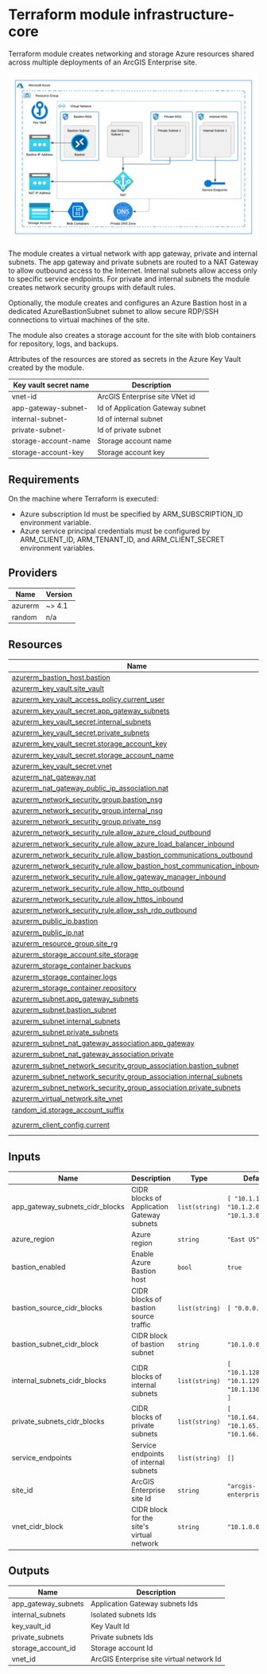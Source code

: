 <!-- BEGIN_TF_DOCS -->
# Terraform module infrastructure-core

Terraform module creates networking and storage Azure resources shared across
multiple deployments of an ArcGIS Enterprise site.

![Core Infrastructure Resources](infrastructure-core.png "Core Infrastructure Resources")

The module creates a virtual network with app gateway, private and internal subnets.
The app gateway and private subnets are routed to a NAT Gateway to allow outbound access to the Internet.
Internal subnets allow access only to specific service endpoints.
For private and internal subnets the module creates network security groups with default rules.

Optionally, the module creates and configures an Azure Bastion host in a dedicated
AzureBastionSubnet subnet to allow secure RDP/SSH connections to virtual machines of the site.

The module also creates a storage account for the site with blob containers
for repository, logs, and backups.

Attributes of the resources are stored as secrets in the Azure Key Vault created by the module.

| Key vault secret name | Description |
| --- | --- |
| vnet-id | ArcGIS Enterprise site VNet id |
| app-gateway-subnet-<N> | Id of Application Gateway subnet <N> |
| internal-subnet-<N> | Id of internal subnet <N> |
| private-subnet-<N> | Id of private subnet <N> |
| storage-account-name | Storage account name |
| storage-account-key | Storage account key |

## Requirements

 On the machine where Terraform is executed:

* Azure subscription Id must be specified by ARM_SUBSCRIPTION_ID environment variable.
* Azure service principal credentials must be configured by ARM_CLIENT_ID, ARM_TENANT_ID, and ARM_CLIENT_SECRET environment variables.

## Providers

| Name | Version |
|------|---------|
| azurerm | ~> 4.1 |
| random | n/a |

## Resources

| Name | Type |
|------|------|
| [azurerm_bastion_host.bastion](https://registry.terraform.io/providers/hashicorp/azurerm/latest/docs/resources/bastion_host) | resource |
| [azurerm_key_vault.site_vault](https://registry.terraform.io/providers/hashicorp/azurerm/latest/docs/resources/key_vault) | resource |
| [azurerm_key_vault_access_policy.current_user](https://registry.terraform.io/providers/hashicorp/azurerm/latest/docs/resources/key_vault_access_policy) | resource |
| [azurerm_key_vault_secret.app_gateway_subnets](https://registry.terraform.io/providers/hashicorp/azurerm/latest/docs/resources/key_vault_secret) | resource |
| [azurerm_key_vault_secret.internal_subnets](https://registry.terraform.io/providers/hashicorp/azurerm/latest/docs/resources/key_vault_secret) | resource |
| [azurerm_key_vault_secret.private_subnets](https://registry.terraform.io/providers/hashicorp/azurerm/latest/docs/resources/key_vault_secret) | resource |
| [azurerm_key_vault_secret.storage_account_key](https://registry.terraform.io/providers/hashicorp/azurerm/latest/docs/resources/key_vault_secret) | resource |
| [azurerm_key_vault_secret.storage_account_name](https://registry.terraform.io/providers/hashicorp/azurerm/latest/docs/resources/key_vault_secret) | resource |
| [azurerm_key_vault_secret.vnet](https://registry.terraform.io/providers/hashicorp/azurerm/latest/docs/resources/key_vault_secret) | resource |
| [azurerm_nat_gateway.nat](https://registry.terraform.io/providers/hashicorp/azurerm/latest/docs/resources/nat_gateway) | resource |
| [azurerm_nat_gateway_public_ip_association.nat](https://registry.terraform.io/providers/hashicorp/azurerm/latest/docs/resources/nat_gateway_public_ip_association) | resource |
| [azurerm_network_security_group.bastion_nsg](https://registry.terraform.io/providers/hashicorp/azurerm/latest/docs/resources/network_security_group) | resource |
| [azurerm_network_security_group.internal_nsg](https://registry.terraform.io/providers/hashicorp/azurerm/latest/docs/resources/network_security_group) | resource |
| [azurerm_network_security_group.private_nsg](https://registry.terraform.io/providers/hashicorp/azurerm/latest/docs/resources/network_security_group) | resource |
| [azurerm_network_security_rule.allow_azure_cloud_outbound](https://registry.terraform.io/providers/hashicorp/azurerm/latest/docs/resources/network_security_rule) | resource |
| [azurerm_network_security_rule.allow_azure_load_balancer_inbound](https://registry.terraform.io/providers/hashicorp/azurerm/latest/docs/resources/network_security_rule) | resource |
| [azurerm_network_security_rule.allow_bastion_communications_outbound](https://registry.terraform.io/providers/hashicorp/azurerm/latest/docs/resources/network_security_rule) | resource |
| [azurerm_network_security_rule.allow_bastion_host_communication_inbound](https://registry.terraform.io/providers/hashicorp/azurerm/latest/docs/resources/network_security_rule) | resource |
| [azurerm_network_security_rule.allow_gateway_manager_inbound](https://registry.terraform.io/providers/hashicorp/azurerm/latest/docs/resources/network_security_rule) | resource |
| [azurerm_network_security_rule.allow_http_outbound](https://registry.terraform.io/providers/hashicorp/azurerm/latest/docs/resources/network_security_rule) | resource |
| [azurerm_network_security_rule.allow_https_inbound](https://registry.terraform.io/providers/hashicorp/azurerm/latest/docs/resources/network_security_rule) | resource |
| [azurerm_network_security_rule.allow_ssh_rdp_outbound](https://registry.terraform.io/providers/hashicorp/azurerm/latest/docs/resources/network_security_rule) | resource |
| [azurerm_public_ip.bastion](https://registry.terraform.io/providers/hashicorp/azurerm/latest/docs/resources/public_ip) | resource |
| [azurerm_public_ip.nat](https://registry.terraform.io/providers/hashicorp/azurerm/latest/docs/resources/public_ip) | resource |
| [azurerm_resource_group.site_rg](https://registry.terraform.io/providers/hashicorp/azurerm/latest/docs/resources/resource_group) | resource |
| [azurerm_storage_account.site_storage](https://registry.terraform.io/providers/hashicorp/azurerm/latest/docs/resources/storage_account) | resource |
| [azurerm_storage_container.backups](https://registry.terraform.io/providers/hashicorp/azurerm/latest/docs/resources/storage_container) | resource |
| [azurerm_storage_container.logs](https://registry.terraform.io/providers/hashicorp/azurerm/latest/docs/resources/storage_container) | resource |
| [azurerm_storage_container.repository](https://registry.terraform.io/providers/hashicorp/azurerm/latest/docs/resources/storage_container) | resource |
| [azurerm_subnet.app_gateway_subnets](https://registry.terraform.io/providers/hashicorp/azurerm/latest/docs/resources/subnet) | resource |
| [azurerm_subnet.bastion_subnet](https://registry.terraform.io/providers/hashicorp/azurerm/latest/docs/resources/subnet) | resource |
| [azurerm_subnet.internal_subnets](https://registry.terraform.io/providers/hashicorp/azurerm/latest/docs/resources/subnet) | resource |
| [azurerm_subnet.private_subnets](https://registry.terraform.io/providers/hashicorp/azurerm/latest/docs/resources/subnet) | resource |
| [azurerm_subnet_nat_gateway_association.app_gateway](https://registry.terraform.io/providers/hashicorp/azurerm/latest/docs/resources/subnet_nat_gateway_association) | resource |
| [azurerm_subnet_nat_gateway_association.private](https://registry.terraform.io/providers/hashicorp/azurerm/latest/docs/resources/subnet_nat_gateway_association) | resource |
| [azurerm_subnet_network_security_group_association.bastion_subnet](https://registry.terraform.io/providers/hashicorp/azurerm/latest/docs/resources/subnet_network_security_group_association) | resource |
| [azurerm_subnet_network_security_group_association.internal_subnets](https://registry.terraform.io/providers/hashicorp/azurerm/latest/docs/resources/subnet_network_security_group_association) | resource |
| [azurerm_subnet_network_security_group_association.private_subnets](https://registry.terraform.io/providers/hashicorp/azurerm/latest/docs/resources/subnet_network_security_group_association) | resource |
| [azurerm_virtual_network.site_vnet](https://registry.terraform.io/providers/hashicorp/azurerm/latest/docs/resources/virtual_network) | resource |
| [random_id.storage_account_suffix](https://registry.terraform.io/providers/hashicorp/random/latest/docs/resources/id) | resource |
| [azurerm_client_config.current](https://registry.terraform.io/providers/hashicorp/azurerm/latest/docs/data-sources/client_config) | data source |

## Inputs

| Name | Description | Type | Default | Required |
|------|-------------|------|---------|:--------:|
| app_gateway_subnets_cidr_blocks | CIDR blocks of Application Gateway subnets | `list(string)` | ```[ "10.1.1.0/24", "10.1.2.0/24", "10.1.3.0/24" ]``` | no |
| azure_region | Azure region | `string` | `"East US"` | no |
| bastion_enabled | Enable Azure Bastion host | `bool` | `true` | no |
| bastion_source_cidr_blocks | CIDR blocks of bastion source traffic | `list(string)` | ```[ "0.0.0.0/0" ]``` | no |
| bastion_subnet_cidr_block | CIDR block of bastion subnet | `string` | `"10.1.0.0/24"` | no |
| internal_subnets_cidr_blocks | CIDR blocks of internal subnets | `list(string)` | ```[ "10.1.128.0/24", "10.1.129.0/24", "10.1.130.0/24" ]``` | no |
| private_subnets_cidr_blocks | CIDR blocks of private subnets | `list(string)` | ```[ "10.1.64.0/24", "10.1.65.0/24", "10.1.66.0/24" ]``` | no |
| service_endpoints | Service endpoints of internal subnets | `list(string)` | `[]` | no |
| site_id | ArcGIS Enterprise site Id | `string` | `"arcgis-enterprise"` | no |
| vnet_cidr_block | CIDR block for the site's virtual network | `string` | `"10.1.0.0/16"` | no |

## Outputs

| Name | Description |
|------|-------------|
| app_gateway_subnets | Application Gateway subnets Ids |
| internal_subnets | Isolated subnets Ids |
| key_vault_id | Key Vault Id |
| private_subnets | Private subnets Ids |
| storage_account_id | Storage account Id |
| vnet_id | ArcGIS Enterprise site virtual network Id |
<!-- END_TF_DOCS -->